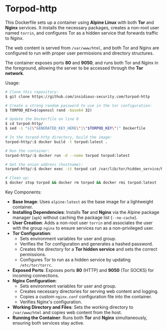 # Torpod-http
This Dockerfile sets up a container using **Alpine Linux** with both **Tor** and **Nginx** services. It installs the necessary packages, creates a non-root user named `torrin`, and configures Tor as a hidden service that forwards traffic to Nginx.

The web content is served from `/var/www/html`, and both Tor and Nginx are configured to run with proper user permissions and directory structures.

The container exposes ports **80** and **9050**, and runs both Tor and Nginx in the foreground, allowing the server to be accessed through the **Tor network**.

Usage:

```bash
# Clone this repository:
$ git clone https://github.com/insidious-security.com/torpod-http

# Create a strong random password to use in the tor configuration:
$ TORPOD_KEY=$(openssl rand -base64 32)

# Update the Dockerfile on line 8
$ cd torpod-http/
$ sed -i "s|\"GENERATED_KEY_HERE\"|\"$TORPOD_KEY\"|" Dockerfile

# In the torpod-http directory, build the image:
torpod-http/:$ docker build -t torpod:latest .

# Run the container:
torpod-http/:$ docker run -d --name torpod torpod:latest 

# Get the onion address (hostname):
torpod-http/:$ docker exec -it torpod cat /var/lib/tor/hidden_service/hostname

# Clean up:
$ docker stop torpod && docker rm torpod && docker rmi torpod:latest
```

Key Components:
- **Base Image**: Uses `alpine:latest` as the base image for a lightweight container.
- **Installing Dependencies**: Installs **Tor** and **Nginx** via the Alpine package manager (`apk`) without caching the package list (`--no-cache`).
- **User Creation**: Adds a non-root user `torrin` and associates the user with the group `nginx` to ensure services run as a non-privileged user.
- **Tor Configuration**: 
  - Sets environment variables for user and group.
  - Verifies the Tor configuration and generates a hashed password.
  - Creates the directory for a **Tor hidden service** and sets the correct permissions.
  - Configures Tor to run as a hidden service by updating `/etc/tor/torrc`.
- **Exposed Ports**: Exposes ports **80** (HTTP) and **9050** (Tor SOCKS) for incoming connections.
- **Nginx Configuration**: 
  - Sets environment variables for user and group.
  - Creates necessary directories for serving web content and logging.
  - Copies a custom `nginx.conf` configuration file into the container.
  - Verifies Nginx's configuration.
- **Working Directory and Files**: Sets the working directory to `/var/www/html` and copies web content from the host.
- **Running the Container**: Runs both **Tor** and **Nginx** simultaneously, ensuring both services stay active.
